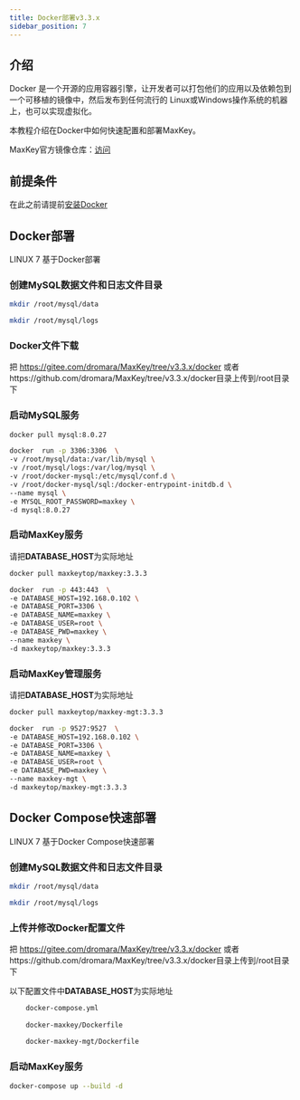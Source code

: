 ```yaml
---
title: Docker部署v3.3.x
sidebar_position: 7
---
```


## 介绍
Docker 是一个开源的应用容器引擎，让开发者可以打包他们的应用以及依赖包到一个可移植的镜像中，然后发布到任何流行的 Linux或Windows操作系统的机器上，也可以实现虚拟化。

本教程介绍在Docker中如何快速配置和部署MaxKey。

MaxKey官方镜像仓库：<a href="https://hub.docker.com/u/maxkeytop" target="_blank">访问</a>

## 前提条件
在此之前请提前<a target="_blank" href="https://docs.docker.com/engine/install/">安装Docker</a>

## Docker部署
LINUX 7 基于Docker部署

### 创建MySQL数据文件和日志文件目录

```bash
mkdir /root/mysql/data

mkdir /root/mysql/logs
```

### Docker文件下载

把 https://gitee.com/dromara/MaxKey/tree/v3.3.x/docker 或者https://github.com/dromara/MaxKey/tree/v3.3.x/docker目录上传到/root目录下

### 启动MySQL服务
```bash
docker pull mysql:8.0.27

docker 	run -p 3306:3306  \
-v /root/mysql/data:/var/lib/mysql \
-v /root/mysql/logs:/var/log/mysql \
-v /root/docker-mysql:/etc/mysql/conf.d \
-v /root/docker-mysql/sql:/docker-entrypoint-initdb.d \
--name mysql \
-e MYSQL_ROOT_PASSWORD=maxkey \
-d mysql:8.0.27
```

### 启动MaxKey服务

请把<b>DATABASE_HOST</b>为实际地址

```bash
docker pull maxkeytop/maxkey:3.3.3

docker 	run -p 443:443  \
-e DATABASE_HOST=192.168.0.102 \
-e DATABASE_PORT=3306 \
-e DATABASE_NAME=maxkey \
-e DATABASE_USER=root \
-e DATABASE_PWD=maxkey \
--name maxkey \
-d maxkeytop/maxkey:3.3.3
```

### 启动MaxKey管理服务

请把<b>DATABASE_HOST</b>为实际地址

```bash
docker pull maxkeytop/maxkey-mgt:3.3.3

docker 	run -p 9527:9527  \
-e DATABASE_HOST=192.168.0.102 \
-e DATABASE_PORT=3306 \
-e DATABASE_NAME=maxkey \
-e DATABASE_USER=root \
-e DATABASE_PWD=maxkey \
--name maxkey-mgt \
-d maxkeytop/maxkey-mgt:3.3.3
```

## Docker Compose快速部署
LINUX 7 基于Docker Compose快速部署

### 创建MySQL数据文件和日志文件目录

```bash
mkdir /root/mysql/data

mkdir /root/mysql/logs
```

### 上传并修改Docker配置文件

把 https://gitee.com/dromara/MaxKey/tree/v3.3.x/docker 或者https://github.com/dromara/MaxKey/tree/v3.3.x/docker目录上传到/root目录下

以下配置文件中<b>DATABASE_HOST</b>为实际地址
```bash
	docker-compose.yml
	
	docker-maxkey/Dockerfile
	
	docker-maxkey-mgt/Dockerfile
```

### 启动MaxKey服务
```bash
docker-compose up --build -d
```
